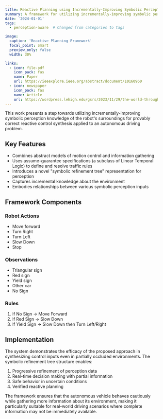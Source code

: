 ```yaml
---
title: Reactive Planning using Incrementally-Improving Symbolic Perception
summary: A framework for utilizing incrementally-improving symbolic perception knowledge for provably correct reactive control synthesis in autonomous driving.
date: '2024-01-01'
tags:
  - perception-aware  # Changed from categories to tags

image:
  caption: 'Reactive Planning Framework'
  focal_point: Smart
  preview_only: false
  width: 30%

links:
  - icon: file-pdf
    icon_pack: fas
    name: Paper
    url: https://ieeexplore.ieee.org/abstract/document/10160960
  - icon: newspaper
    icon_pack: fas
    name: Article
    url: https://wordpress.lehigh.edu/gsrs/2023/11/29/the-world-through-a-robots-lens-enabling-complex-decision-making-with-the-help-of-reactive-games/
---
```


This work presents a step towards utilizing incrementally-improving symbolic perception knowledge of the robot's surroundings for provably correct reactive control synthesis applied to an autonomous driving problem.

## Key Features

- Combines abstract models of motion control and information gathering
- Uses assume-guarantee specifications (a subclass of Linear Temporal Logic) to define and resolve traffic rules
- Introduces a novel "symbolic refinement tree" representation for perception
- Captures incremental knowledge about the environment
- Embodies relationships between various symbolic perception inputs

## Framework Components

### Robot Actions
- Move forward
- Turn Right
- Turn Left
- Slow Down
- Stop

### Observations
- Triangular sign
- Red sign
- Yield sign
- Other car
- No Sign

### Rules
1. If No Sign → Move Forward
2. If Red Sign → Slow Down
3. If Yield Sign → Slow Down then Turn Left/Right

## Implementation

The system demonstrates the efficacy of the proposed approach in synthesizing control inputs even in partially occluded environments. The symbolic refinement tree structure enables:

1. Progressive refinement of perception data
2. Real-time decision making with partial information
3. Safe behavior in uncertain conditions
4. Verified reactive planning

The framework ensures that the autonomous vehicle behaves cautiously while gathering more information about its environment, making it particularly suitable for real-world driving scenarios where complete information may not be immediately available.